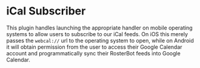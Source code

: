 # iCal Subscriber



This plugin handles launching the appropriate handler on mobile operating systems to allow users to subscribe to our iCal feeds.  On iOS this merely passes the `webcal://` url to the operating system to open, while on Android it will obtain permission from the user to access their Google Calendar account and programmatically sync their RosterBot feeds into Google Calendar.